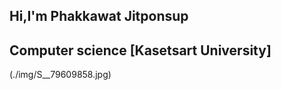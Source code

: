 ## Hi,I'm Phakkawat Jitponsup

## Computer science [Kasetsart University]

<Mypic>(./img/S__79609858.jpg)
